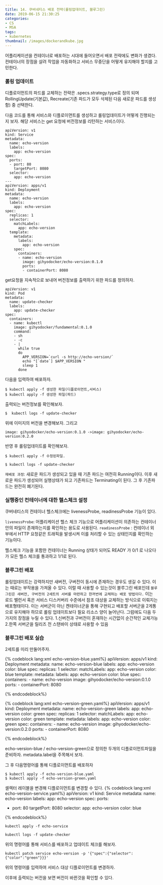 ```yaml
---
title: 14. 쿠버네티스 배포 전략(롤링업데이트, 블루그린)
date: 2019-06-15 21:30:25
categories:
- CS
- MSA
tags:
- kubernetes
thumbnail: /images/dockerandkube.jpg
---
```


어플리케이션을 컨테이너로 배포하는 시대에 들어오면서 배포 전략에도 변화가 생겼다. 컨테이너의 장점을 살려 작업을 자동화하고 서비스 무중단을 어떻게 유지해야 할지를 고민한다.

### 롤링 업데이트
디플로이먼트의 파드를 교체하는 전략은 .specs.strategy.type로 정의 되며 RollingUpdate(기본값), Recreate(기존 파드가 모두 삭제된 다음 새로운 파드를 생성함) 중 선택한다.

다음 코드를 통해 서비스와 디플로이먼트를 생성하고 롤링업데이트가 어떻게 진행되는지 보자. 해당 서비스는 get 요청에 버전정보를 리턴하는 서비스이다.
```
apiVersion: v1
kind: Service
metadata:
  name: echo-version
  labels:
    app: echo-version
spec:
  ports:
  - port: 80
    targetPort: 8080
  selector:
    app: echo-version
---
apiVersion: apps/v1
kind: Deployment
metadata:
  name: echo-version
  labels:
    app: echo-version
spec:
  replicas: 1
  selector:
    matchLabels:
      app: echo-version
  template:
    metadata:
      labels:
        app: echo-version
    spec:
      containers:
      - name: echo-version
        image: gihyodocker/echo-version:0.1.0
        ports:
        - containerPort: 8080

```

get요청을 지속적으로 보내어 버전정보를 출력하기 위한 파드를 정의하자.
```
apiVersion: v1
kind: Pod
metadata:
  name: update-checker
  labels:
    app: update-checker
spec:
  containers:
  - name: kubectl
    image: gihyodocker/fundamental:0.1.0
    command:
    - sh
    - -c
    - |
      while true
      do
        APP_VERSION=`curl -s http://echo-version/`
        echo "[`date`] $APP_VERSION "
        sleep 1
      done
```


다음을 입력하여 배포하자.
```
$ kubectl apply -f 생성한 파일(디플로이먼트,서비스)
$ kubectl apply -f 생성한 파일(파드)
```

출력되는 버전정보를 확인해보자.
```
$  kubectl logs -f update-checker
```

위에 이미지의 버전을 변경해보자. 그리고
```
image: gihyodocker/echo-version:0.1.0 ->image: gihyodocker/echo-version:0.2.0
```

반영 후 롤링업데이트를 확인해보자.
```
$ kubectl apply -f 수정된파일.

$ kubectl logs -f update-checker
```

`재배포 과정`: 새로운 파드가 생성되고 있을 때 기존 파드는 여전히 Running이다. 이후 새로운 파드가 생성되어 실행상태가 되고 기존파드는 Terminating이 된다. 그 후 기존파드는 완전히 폐기된다.

### 실행중인 컨테이너에 대한 헬스체크 설정
쿠버네티스의 컨테이너 헬스체크에는 livenessProbe, readinessProbe 기능이 있다.

`livenessProbe`: 어플리케이션 헬스 체크 기능으로 어플리케이션이 의존하는 컨테이너 안의 파일이 존재하는지를 확인하는 용도로 사용된다.
`readinessProbe` : 컨테이너 외부에서 HTTP 요청같은 트래픽을 발생시켜 이를 처리할 수 있는 상태인지를 확인하는 기능이다.

헬스체크 기능을 포함한 컨테이너는 Running 상태가 되어도 READY 가 0/1 로 나오다가 모든 헬스 체크를 통과하고 1/1로 된다.

### 블루그린 배포
롤링업데이트는 강력하지만 새버전, 구버전이 동시에 존재하는 경우도 생길 수 있다. 이는 때로는 부작용을 가져올 수 있다. 이럴 때 사용할 수 있는것이 블루그린 배포인데 `블루그린은 새버전, 구버전의 2세트의 서버를 마련하고 한꺼번에 교체하는 배포 방법이다.` 이는 로드 밸런서 혹은 서비스 디스커버리 수준에서 참조 대상을 교체하는 방식으로 이뤄지는 배포형태이다. 이는 서버군이 아닌 켄테이너군을 통해 구현되고 배포할 서버군을 2게통으로 유지해야 하므로 롤링 업데이트보다 필요 리소스 양이 늘어난다. 그럼에도 다음 두가지의 장점을 누릴 수 있다.
1.신버전과 구버전이 혼재하는 시간없이 순간적인 교체가능
2.한쪽 서버군을 릴리즈 전 스탠바이 상태로 사용할 수 있음

### 블루그린 배포 실습
2세트를 미리 만둘어주자.

{% codeblock lang:xml echo-version-blue.yaml%}
apiVersion: apps/v1
kind: Deployment
metadata:
  name: echo-version-blue
  labels:
    app: echo-version
    color: blue
spec:
  replicas: 1
  selector:
    matchLabels:
      app: echo-version
      color: blue
  template:
    metadata:
      labels:
        app: echo-version
        color: blue
    spec:
      containers:
      - name: echo-version
        image: gihyodocker/echo-version:0.1.0
        ports:
        - containerPort: 8080

{% endcodeblock%}


{% codeblock lang:xml echo-version-green.yaml%}
apiVersion: apps/v1
kind: Deployment
metadata:
  name: echo-version-green
  labels:
    app: echo-version
    color: green
spec:
  replicas: 1
  selector:
    matchLabels:
      app: echo-version
      color: green
  template:
    metadata:
      labels:
        app: echo-version
        color: green
    spec:
      containers:
      - name: echo-version
        image: gihyodocker/echo-version:0.2.0
        ports:
        - containerPort: 8080

{% endcodeblock%}

echo-version-blue / echo-version-green으로 정의한 두개의 디플로이먼트파일을 준비하자. metadata.label을 주목해서 보자.

그 후 다음명령어를 통해 디플로이먼트를 배포하자
```
$ kubectl apply -f echo-version-blue.yaml
$ kubectl apply -f echo-version-green.yaml
```

셀렉터 레이블을 변경해 디플로이먼트를 변경할 수 있다.
{% codeblock lang:xml echo-version-service.yaml%}
apiVersion: v1
kind: Service
metadata:
  name: echo-version
  labels:
    app: echo-version
spec:
  ports:
  - port: 80
    targetPort: 8080
  selector:
    app: echo-version
    color: blue


{% endcodeblock%}

```
kubectl apply -f echo-service

kubectl logs -f update-checker
```
위의 명령어를 통해 서비스를 배포하고 업데이트 체크를 해보자.

```
kubectl patch service echo-version -p '{"spec":{"selector":{"color":"green"}}}'
```

위의 명령어를 입력하여 서비스 대상 디플로이먼트를 변경하자.

이후에 출력되는 버전을 보면 버전이 바뀐것을 확인할 수 있다.

